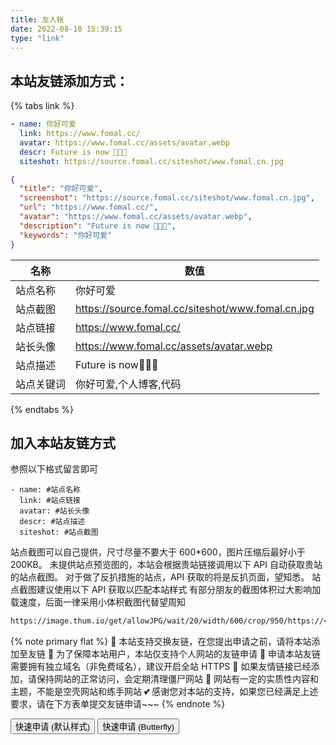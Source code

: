 ```yaml
---
title: 友人帐
date: 2022-08-10 15:39:15
type: "link"
---
```


## 本站友链添加方式：

{% tabs link %}

<!-- tab 🙋 butterfly-💭candy -->

```yml
- name: 你好可爱
  link: https://www.fomal.cc/
  avatar: https://www.fomal.cc/assets/avatar.webp
  descr: Future is now 🍭🍭🍭
  siteshot: https://source.fomal.cc/siteshot/www.fomal.cn.jpg
```

<!-- endtab -->

<!-- tab 🥗Volantis -->

```JSON
{
  "title": "你好可爱",
  "screenshot": "https://source.fomal.cc/siteshot/www.fomal.cn.jpg",
  "url": "https://www.fomal.cc/",
  "avatar": "https://www.fomal.cc/assets/avatar.webp",
  "description": "Future is now 🍭🍭🍭",
  "keywords": "你好可爱"
}
```

<!-- endtab -->

<!-- tab 🌴General -->

| 名称       | 数值                                              |
| ---------- | ------------------------------------------------- |
| 站点名称   | 你好可爱                                          |
| 站点截图   | https://source.fomal.cc/siteshot/www.fomal.cn.jpg |
| 站点链接   | https://www.fomal.cc/                             |
| 站长头像   | https://www.fomal.cc/assets/avatar.webp           |
| 站点描述   | Future is now🍭🍭🍭                               |
| 站点关键词 | 你好可爱,个人博客,代码                            |

<!-- endtab -->

{% endtabs %}

## 加入本站友链方式

参照以下格式留言即可

```YML
- name: #站点名称
  link: #站点链接
  avatar: #站长头像
  descr: #站点描述
  siteshot: #站点截图
```

站点截图可以自己提供，尺寸尽量不要大于 600\*600，图片压缩后最好小于 200KB。
未提供站点预览图的，本站会根据贵站链接调用以下 API 自动获取贵站的站点截图。
对于做了反扒措施的站点，API 获取的将是反扒页面，望知悉。
站点截图建议使用以下 API 获取以匹配本站样式
有部分朋友的截图体积过大影响加载速度，后面一律采用小体积截图代替望周知

```markdown
https://image.thum.io/get/allowJPG/wait/20/width/600/crop/950/https://<你的域名>/
```

{% note primary flat %}
🎉 本站支持交换友链，在您提出申请之前，请将本站添加至友链
🥗 为了保障本站用户，本站仅支持个人网站的友链申请
🍧 申请本站友链需要拥有独立域名（非免费域名），建议开启全站 HTTPS
🥫 如果友情链接已经添加，请保持网站的正常访问，会定期清理僵尸网站
🍖 网站有一定的实质性内容和主题，不能是空壳网站和练手网站
💕 感谢您对本站的支持，如果您已经满足上述要求，请在下方表单提交友链申请~~~
{% endnote %}

<div class="addBtn"><button onclick="leonus.linkCom()"><i class="fa-solid fa-circle-plus"></i>快速申请 (默认样式)</button> <button onclick="leonus.linkCom(&quot;bf&quot;)"><i class="fa-solid fa-circle-plus"></i>快速申请 (Butterfly)</button></div>
<link rel="stylesheet" href="/css/kslink.css">
<script src="/js/kslink.js"></script>
